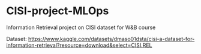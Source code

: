 # CISI-project-MLOps
Information Retrieval project on CISI dataset for W&amp;B course

Dataset: https://www.kaggle.com/datasets/dmaso01dsta/cisi-a-dataset-for-information-retrieval?resource=download&select=CISI.REL
